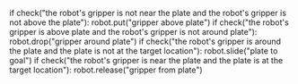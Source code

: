 

if check("the robot's gripper is not near the plate and the robot's gripper is not above the plate"):
        robot.put("gripper above plate")
    if check("the robot's gripper is above plate and the robot's gripper is not around plate"):
        robot.drop("gripper around plate")
    if check("the robot's gripper is around the plate and the plate is not at the target location"):
        robot.slide("plate to goal")
    if check("the robot's gripper is near the plate and the plate is at the target location"):
        robot.release("gripper from plate")